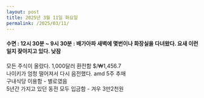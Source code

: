 ```yaml
---
layout: post
title: 2025년 3월 11일 화요일
permalink: /2025/03/11/
---
```

#### 수면 : 12시 30분 ~ 9시 30분 : 배가아파 새벽에 몇번이나 화장실을 다녀왔다. 요새 이런일지 잦아지고 있다. 낮잠<br/>
모든 주식이 올랐다. 1,000달러 환전함 $/₩1,456.7<br/>
나이키가 엄청 떨어져서 다시 음전했다. amd 5주 추매<br/>
구내식당 이용함 - 별로였음<br/>
5년간 가지고 있던 동전 모두 입금함 - 겨우 3만2천원